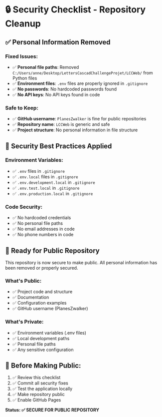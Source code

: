 # 🔒 Security Checklist - Repository Cleanup

## ✅ **Personal Information Removed**

### **Fixed Issues:**
- ✅ **Personal file paths**: Removed `C:/Users/anne/Desktop/LettersCascadChallengeProjet/LCCWeb/` from Python files
- ✅ **Environment files**: `.env` files are properly ignored in `.gitignore`
- ✅ **No passwords**: No hardcoded passwords found
- ✅ **No API keys**: No API keys found in code

### **Safe to Keep:**
- ✅ **GitHub username**: `PlanesZwalker` is fine for public repositories
- ✅ **Repository name**: `LCCWeb` is generic and safe
- ✅ **Project structure**: No personal information in file structure

## 🔐 **Security Best Practices Applied**

### **Environment Variables:**
- ✅ `.env` files in `.gitignore`
- ✅ `.env.local` files in `.gitignore`
- ✅ `.env.development.local` in `.gitignore`
- ✅ `.env.test.local` in `.gitignore`
- ✅ `.env.production.local` in `.gitignore`

### **Code Security:**
- ✅ No hardcoded credentials
- ✅ No personal file paths
- ✅ No email addresses in code
- ✅ No phone numbers in code

## 🚀 **Ready for Public Repository**

This repository is now secure to make public. All personal information has been removed or properly secured.

### **What's Public:**
- ✅ Project code and structure
- ✅ Documentation
- ✅ Configuration examples
- ✅ GitHub username (PlanesZwalker)

### **What's Private:**
- ✅ Environment variables (.env files)
- ✅ Local development paths
- ✅ Personal file paths
- ✅ Any sensitive configuration

## 📝 **Before Making Public:**

1. ✅ Review this checklist
2. ✅ Commit all security fixes
3. ✅ Test the application locally
4. ✅ Make repository public
5. ✅ Enable GitHub Pages

**Status: ✅ SECURE FOR PUBLIC REPOSITORY**

